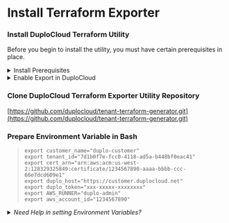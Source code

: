 # Install Terraform Exporter

### Install DuploCloud Terraform Utility

Before you begin to install the utility, you must have certain prerequisites in place.

<details>

<summary>Install Prerequisites</summary>

1. Install [Go](https://go.dev/doc/install)
2. Install [make](https://www.gnu.org/software/make) tool
3. Install [Terraform](https://learn.hashicorp.com/tutorials/terraform/install-cli) version >= `v0.14.11`

</details>

<details>

<summary>Enable Export in DuploCloud</summary>

Set `DISABLETFSTATERESOURCECREATION` key as false in DuploCloud.

Please [contact the DuploCloud team](https://duplocloud.com/company/contact-us/) for assistance.

</details>

### Clone DuploCloud Terraform Exporter Utility Repository

[https://github.com/duplocloud/tenant-terraform-generator.git](https://github.com/duplocloud/tenant-terraform-generator.git)

### &#x20;Prepare Environment Variable in Bash

> ```
> export customer_name="duplo-customer" 
> export tenant_id="7d1b0f7e-fcc0-4118-ad5a-b448bf0eac41"
> export cert_arn="arn:aws:acm:us-west-2:128329325849:certificate/1234567890-aaaa-bbbb-ccc-66e7dcd609e1"
> export duplo_host="https://customer.duplocloud.net"
> export duplo_token="xxx-xxxxx-xxxxxxxx"
> export AWS_RUNNER="duplo-admin"
> export aws_account_id="1234567890"
> ```

<details>

<summary><em>Need Help in setting Environment Variables?</em></summary>

`customer_name` -  Customer Name hosting Tenants

`tenant_id` - Refer  DuploCloud Portal > **User** > **Profile** > **Tenant Details**

`cert_arn` - certificate ARN used for the Infrastructure

`duplo_host`  - DuploCloud Portal URL

`duplo_token` - Refer DuploCloud Portal > **User Profile** > **Temporary API Token**

`AWS_RUNNER` -  "duplo-admin"

`aws_account_id` -  AWS Account ID

</details>

